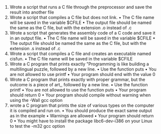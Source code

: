 1. Wrote a script that runs a C file through the preprocessor and save the result into another file
2. Wrote a script that compiles a C file but does not link. • The C file name will be saved in the variable $CFILE • The output file should be named the same as the C file, but with the extension .o instead of .c
3. Wrote a script that generates the assembly code of a C code and save it in an output file. • The C file name will be saved in the variable $CFILE • The output file should be named the same as the C file, but with the extension .s instead of .c
4. Wrote a script that compiles a C file and creates an executable named cisfun. • The C file name will be saved in the variable $CFILE
5. Wrote a C program that prints exactly "Programming is like building a multilingual puzzle, followed by a new line. • Use the function puts • You are not allowed to use printf • Your program should end with the value 0
6. Wrote a C program that prints exactly with proper grammar, but the outcome is a piece of art,, followed by a new line. • Use the function printf • You are not allowed to use the function puts • Your program should return 0 • Your program should compile without warning when using the -Wall gcc option
7. wrote a C program that prints the size of various types on the computer it is compiled and run on. • You should produce the exact same output as in the example • Warnings are allowed • Your program should return 0 • You might have to install the package libc6-dev-i386 on your Linux to test the -m32 gcc option
